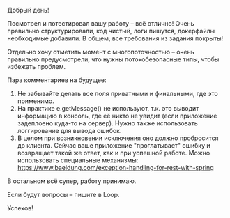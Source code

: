 Добрый день!

Посмотрел и потестировал вашу работу – всё отлично! Очень правильно структурировали, код чистый, логи пишутся, докерфайлы необходимые добавили. В общем, все требования из задания покрыты!

Отдельно хочу отметить момент с многопоточностью – очень правильно предусмотрели, что нужны потокобезопасные типы, чтобы избежать проблем.

Пара комментариев на будущее:
1. Не забывайте делать все поля приватными и финальными, где это применимо.
2. На практике e.getMessage() не используют, т.к. это выводит информацию в консоль, где её никто не увидит (если приложение задеплоено куда-то на сервер). Нужно также использовать логгирование для вывода ошибок.
3. В целом при возникновении исключения оно должно пробросится до клиента. Сейчас ваше приложение "проглатывает" ошибку и возвращает такой же ответ, как и при успешной работе. Можно использовать специальные механизмы: https://www.baeldung.com/exception-handling-for-rest-with-spring

В остальном всё супер, работу принимаю.

Если будут вопросы – пишите в Loop.

Успехов!